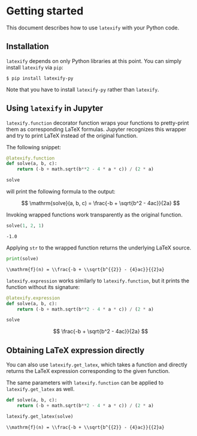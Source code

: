 # Getting started

This document describes how to use `latexify` with your Python code.


## Installation

`latexify` depends on only Python libraries at this point.
You can simply install `latexify` via `pip`:

```shell
$ pip install latexify-py
```

Note that you have to install `latexify-py` rather than `latexify`.


## Using `latexify` in Jupyter

`latexify.function` decorator function wraps your functions to pretty-print them as
corresponding LaTeX formulas.
Jupyter recognizes this wrapper and try to print LaTeX instead of the original function.

The following snippet:

```python
@latexify.function
def solve(a, b, c):
    return (-b + math.sqrt(b**2 - 4 * a * c)) / (2 * a)

solve
```

will print the following formula to the output:

$$ \mathrm{solve}(a, b, c) = \frac{-b + \sqrt{b^2 - 4ac}}{2a} $$


Invoking wrapped functions work transparently as the original function.

```python
solve(1, 2, 1)
```

```
-1.0
```

Applying `str` to the wrapped function returns the underlying LaTeX source.

```python
print(solve)
```

```
\\mathrm{f}(n) = \\frac{-b + \\sqrt{b^{{2}} - {4}ac}}{{2}a}
```

`latexify.expression` works similarly to `latexify.function`,
but it prints the function without its signature:
```python
@latexify.expression
def solve(a, b, c):
    return (-b + math.sqrt(b**2 - 4 * a * c)) / (2 * a)

solve
```

$$ \frac{-b + \sqrt{b^2 - 4ac}}{2a} $$


## Obtaining LaTeX expression directly

You can also use `latexify.get_latex`, which takes a function and directly returns the
LaTeX expression corresponding to the given function.

The same parameters with `latexify.function` can be applied to `latexify.get_latex` as
well.

```python
def solve(a, b, c):
    return (-b + math.sqrt(b**2 - 4 * a * c)) / (2 * a)

latexify.get_latex(solve)
```

```
\\mathrm{f}(n) = \\frac{-b + \\sqrt{b^{{2}} - {4}ac}}{{2}a}
```
